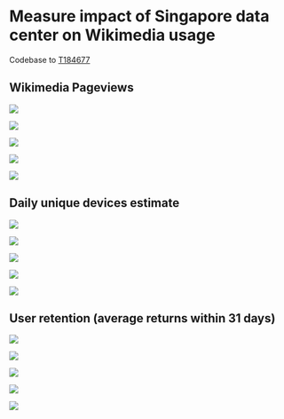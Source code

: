 # Measure impact of Singapore data center on Wikimedia usage
Codebase to [T184677](https://phabricator.wikimedia.org/T184677)

## Wikimedia Pageviews

![](pageview_unique_devices_analysis/figures/daily_pageviews_allcountries.png)

![](pageview_unique_devices_analysis/figures/daily_pageviews_indonesia.png)

![](pageview_unique_devices_analysis/figures/daily_pageviews_bangladesh.png)

![](pageview_unique_devices_analysis/figures/daily_pageviews_japan.png)

![](pageview_unique_devices_analysis/figures/daily_pageviews_india.png)

## Daily unique devices estimate

![](pageview_unique_devices_analysis/figures/daily_unique_devices_allcountries.png)


![](pageview_unique_devices_analysis/figures/daily_uniques_indonesia.png)

![](pageview_unique_devices_analysis/figures/daily_uniques_bangladesh.png)

![](pageview_unique_devices_analysis/figures/daily_uniques_japan.png)

![](pageview_unique_devices_analysis/figures/daily_uniques_india.png)

## User retention (average returns within 31 days)

![](user_retention_analysis/figures/user_retention_allcountries.png)

![](user_retention_analysis/figures/user_retention_indonesia.png)

![](user_retention_analysis/figures/user_retention_bangladesh.png)

![](user_retention_analysis/figures/user_retention_japan.png)

![](user_retention_analysis/figures/user_retention_india.png)





